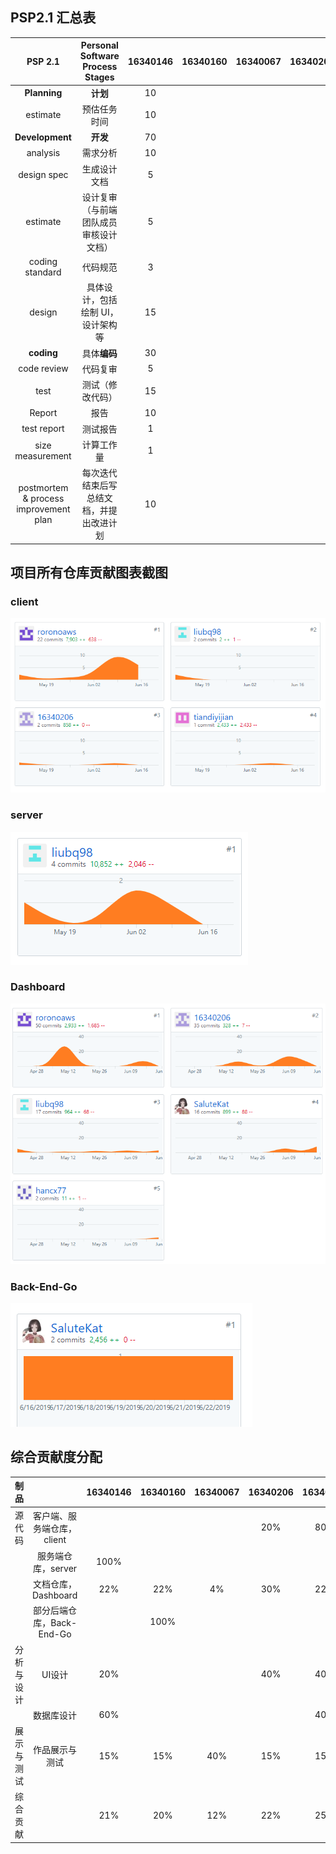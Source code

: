 ## PSP2.1 汇总表  
  
| PSP 2.1 | Personal Software Process Stages	 | 16340146  | 16340160	  | 16340067  | 16340206  | 16340162  |  
| :---------------: | :---------------: | :------: | :------: | :------: | :------: | :------: |   
|  **Planning**   |     **计划**       | 10 |  |  |  |  |  
|  estimate   |    预估任务时间        | 10 |  |  |  |  |  
|  **Development**   |      **开发**      | 70 |  |  |  |  
|   analysis  |    需求分析        | 10 |  |  |  |  |  
|  design spec   |     生成设计文档       | 5 |  |  |  |  |  
| estimate    |      设计复审（与前端团队成员审核设计文档）      | 5 |  |  |  |  |  
|  coding standard   |      代码规范      | 3 |  |  |  |  |  
|   design  |     具体设计，包括绘制 UI，设计架构等       | 15 |  |  |  |  |   
|  **coding**   |    具体**编码**        | 30 |  |  |  |  |  
|  code review   |     代码复审       | 5 |  |  |  |  |  
|  test   |     测试（修改代码）       | 15 |  |  |  |  |  
|  Report   |     报告       | 10 |  |  |  |  |  
|  test report   |     测试报告       | 1 |  |  |  |  |  
|  size measurement   |       计算工作量     | 1 |  |  |  |  |  
|   postmortem & process improvement plan  |    每次迭代结束后写总结文档，并提出改进计划        | 10 |  |  |  |  |  

## 项目所有仓库贡献图表截图
### client
![](image/client.PNG)

### server
![](image/server.PNG)

### Dashboard
![](image/dashboard.PNG)


### Back-End-Go
![](image/backgo.PNG)


## 综合贡献度分配  
  
| 制品 | 	 | 16340146  | 16340160	  | 16340067  | 16340206  | 16340162  |  
| :---------------: | :---------------: | :------: | :------: | :------: | :------: | :------: |   
|  源代码   |     客户端、服务端仓库，client       |  |  |  | 20% | 80% |  
|     |     服务端仓库，server       | 100% |  |  |  |  |  
|     |     文档仓库，Dashboard       | 22% | 22% | 4% | 30% | 22% |  
|     |     部分后端仓库，Back-End-Go       |  | 100% |  |  |  |  
|   分析与设计 |     UI设计        | 20% |  |  | 40% | 40% |  
|     |     数据库设计       | 60% |  |  |  | 40% |  
|  展示与测试   |       作品展示与测试     | 15% | 15% | 40% | 15% | 15% |  
|  综合贡献   |            | 21% | 20% | 12% | 22% | 25% |  
